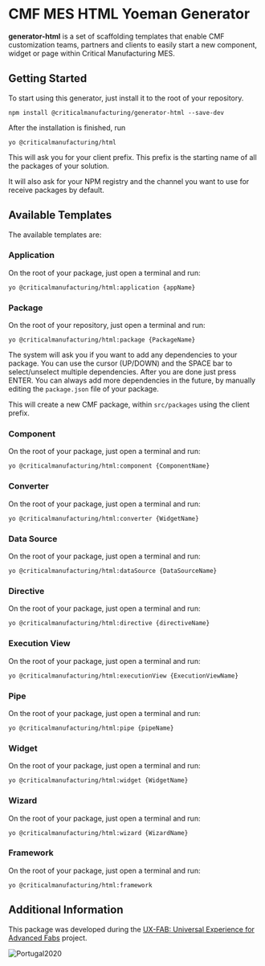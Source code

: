 CMF MES HTML Yoeman Generator
========= 

**generator-html** is a set of scaffolding templates that enable CMF customization teams, partners and clients to easily start a new component, widget or page within Critical Manufacturing MES.

## Getting Started

To start using this generator, just install it to the root of your repository.

```
npm install @criticalmanufacturing/generator-html --save-dev
```

After the installation is finished, run

```
yo @criticalmanufacturing/html
```

This will ask you for your client prefix.
This prefix is the starting name of all the packages of your solution.

It will also ask for your NPM registry and the channel you want to use for receive packages by default.

## Available Templates

The available templates are:

### Application

On the root of your package, just open a terminal and run:

```
yo @criticalmanufacturing/html:application {appName}
```

### Package

On the root of your repository, just open a terminal and run:

```
yo @criticalmanufacturing/html:package {PackageName}
```

The system will ask you if you want to add any dependencies to your package. You can use the cursor (UP/DOWN) and the SPACE bar to select/unselect multiple dependencies. After you are done just press ENTER. You can always add more dependencies in the future, by manually editing the ```package.json``` file of your package.

This will create a new CMF package, within ```src/packages``` using the client prefix.

### Component

On the root of your package, just open a terminal and run:

```
yo @criticalmanufacturing/html:component {ComponentName}
```

### Converter

On the root of your package, just open a terminal and run:

```
yo @criticalmanufacturing/html:converter {WidgetName}
```

### Data Source

On the root of your package, just open a terminal and run:

```
yo @criticalmanufacturing/html:dataSource {DataSourceName}
```

### Directive

On the root of your package, just open a terminal and run:

```
yo @criticalmanufacturing/html:directive {directiveName}
```

### Execution View

On the root of your package, just open a terminal and run:

```
yo @criticalmanufacturing/html:executionView {ExecutionViewName}
```

### Pipe

On the root of your package, just open a terminal and run:

```
yo @criticalmanufacturing/html:pipe {pipeName}
```

### Widget

On the root of your package, just open a terminal and run:

```
yo @criticalmanufacturing/html:widget {WidgetName}
```

### Wizard

On the root of your package, just open a terminal and run:

```
yo @criticalmanufacturing/html:wizard {WizardName}
```

### Framework

On the root of your package, just open a terminal and run:

```
yo @criticalmanufacturing/html:framework
```

## Additional Information

This package was developed during the [UX-FAB: Universal Experience for Advanced Fabs](http://www.criticalmanufacturing.com/en/r-d/ux-fab) project.

![Portugal2020](http://www.criticalmanufacturing.com/uploads/richtext/images/2017030610420258bd3cfa033c0.png)